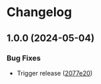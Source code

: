 # Changelog

## 1.0.0 (2024-05-04)


### Bug Fixes

* Trigger release ([2077e20](https://github.com/Remote-Falcon/remote-falcon-plugins-api/commit/2077e20498bba1390c5432e8472fd9362ac2afe7))
